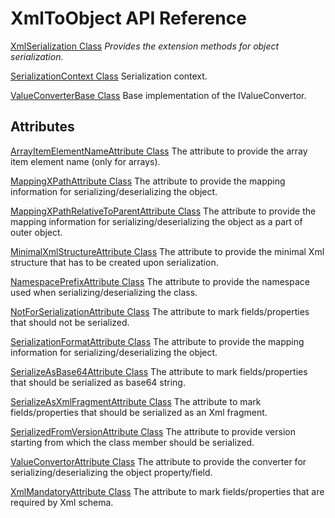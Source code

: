 # XmlToObject API Reference

[XmlSerialization Class](XmlSerialization-class.md)
_Provides the extension methods for object serialization._

[SerializationContext Class](SerializationContext-Class.md)
Serialization context.

[ValueConverterBase Class](ValueConverterBase-Class.md)
Base implementation of the IValueConvertor.

## Attributes

[ArrayItemElementNameAttribute Class](ArrayItemElementNameAttribute-Class.md)
The attribute to provide the array item element name (only for arrays).

[MappingXPathAttribute Class](MappingXPathAttribute-Class.md)
The attribute to provide the mapping information for serializing/deserializing the object.

[MappingXPathRelativeToParentAttribute Class](MappingXPathRelativeToParentAttribute-Class.md)
The attribute to provide the mapping information for serializing/deserializing the object as a part of outer object.

[MinimalXmlStructureAttribute Class](MinimalXmlStructureAttribute-Class.md)
The attribute to provide the minimal Xml structure that has to be created upon serialization.

[NamespacePrefixAttribute Class](NamespacePrefixAttribute-Class.md)
The attribute to provide the namespace used when serializing/deserializing the class.

[NotForSerializationAttribute Class](NotForSerializationAttribute-Class.md)
The attribute to mark fields/properties that should not be serialized.

[SerializationFormatAttribute Class](SerializationFormatAttribute-Class.md)
The attribute to provide the mapping information for serializing/deserializing the object.

[SerializeAsBase64Attribute Class](SerializeAsBase64Attribute-Class.md)
The attribute to mark fields/properties that should be serialized as base64 string.

[SerializeAsXmlFragmentAttribute Class](SerializeAsXmlFragmentAttribute-Class.md)
The attribute to mark fields/properties that should be serialized as an Xml fragment.

[SerializedFromVersionAttribute Class](SerializedFromVersionAttribute-Class.md)
The attribute to provide version starting from which the class member should be serialized.

[ValueConvertorAttribute Class](ValueConvertorAttribute-Class.md)
The attribute to provide the converter for serializing/deserializing the object property/field.

[XmlMandatoryAttribute Class](XmlMandatoryAttribute-Class.md)
The attribute to mark fields/properties that are required by Xml schema.
